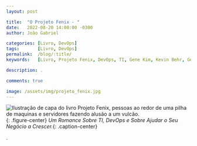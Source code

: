 ```yaml
---
layout: post

title:  "O Projeto Fenix - "
date:   2022-08-20 14:00:00 -0300
author: João Gabriel

categories: [Livro, DevOps]
tags: 		[Livro, DevOps]
permalink: 	/blog/:title/
keywords: 	[Livro, Projeto Fenix, DevOps, TI, Gene Kim, Kevin Behr, George Spafford, Alta Books]

description: .

comments: true

image: /assets/img/projeto_fenix.jpg
---
```


![Ilustração de capa do livro Projeto Fenix, pessoas ao redor de uma pilha de maquinas e servidores fazendo alusão a um vulcão.]({{page.image}}){: .figure-center}
*Um Romance Sobre TI, DevOps e Sobre Ajudar o Seu Negócio a Crescer.*{: .caption-center}

.
